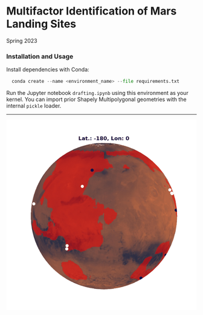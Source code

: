 # Multifactor Identification of Mars Landing Sites
Spring 2023

### Installation and Usage
Install dependencies with Conda:
```python
  conda create --name <environment_name> --file requirements.txt
```

Run the Jupyter notebook `drafting.ipynb` using this environment as your kernel. You can import prior Shapely Multipolygonal geometries with the internal `pickle` loader.

---

![](https://github.com/hlakams/mars-landing/blob/main/rotating_mars.gif)
